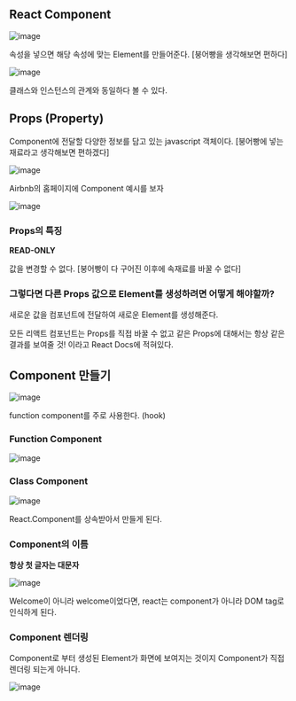 ## React Component

![image](https://user-images.githubusercontent.com/88424067/193166017-7589c4d3-ce2c-460b-a980-cb9972564115.png)

속성을 넣으면 해당 속성에 맞는 Element를 만들어준다. [붕어빵을 생각해보면 편하다]

![image](https://user-images.githubusercontent.com/88424067/193166108-81fc3aa6-7748-4915-b0ce-dfbdb9eab44a.png)

클래스와 인스턴스의 관계와 동일하다 볼 수 있다.

## Props (Property)

Component에 전달할 다양한 정보를 담고 있는 javascript 객체이다. [붕어빵에 넣는 재료라고 생각해보면 편하겠다]

![image](https://user-images.githubusercontent.com/88424067/193166253-9b743570-beca-48b7-b61a-bda8e0d891b5.png)

Airbnb의 홈페이지에 Component 예시를 보자

![image](https://user-images.githubusercontent.com/88424067/193166416-831d4e4b-0349-4960-bd31-6afb47a11620.png)

### Props의 특징

**READ-ONLY**

값을 변경할 수 없다. [붕어빵이 다 구어진 이후에 속재료를 바꿀 수 없다]

### 그렇다면 다른 Props 값으로 Element를 생성하려면 어떻게 해야할까?

새로운 값을 컴포넌트에 전달하여 새로운 Element를 생성해준다.

모든 리액트 컴포넌트는 Props를 직접 바꿀 수 없고 같은 Props에 대해서는 항상 같은 결과를 보여줄 것! 이라고 React Docs에 적혀있다.

## Component 만들기

![image](https://user-images.githubusercontent.com/88424067/193179482-3ce0cc7e-6894-4d0c-a8f1-e03442213f2d.png)

function component를 주로 사용한다. (hook)

### Function Component

![image](https://user-images.githubusercontent.com/88424067/193179657-c5312cb8-a01b-419e-ae34-ec9145a18917.png)

### Class Component

![image](https://user-images.githubusercontent.com/88424067/193179726-96e03770-d890-4431-a5ba-7cea28a5707c.png)

React.Component를 상속받아서 만들게 된다.

### Component의 이름

**항상 첫 글자는 대문자**

![image](https://user-images.githubusercontent.com/88424067/193187969-c4a8bc5d-4bf2-42e7-98eb-843098064577.png)

Welcome이 아니라 welcome이었다면, react는 component가 아니라 DOM tag로 인식하게 된다.

### Component 렌더링

Component로 부터 생성된 Element가 화면에 보여지는 것이지 Component가 직접 렌더링 되는게 아니다.

![image](https://user-images.githubusercontent.com/88424067/193188333-07a33959-8d60-4ecc-b473-89156aaf2404.png)
